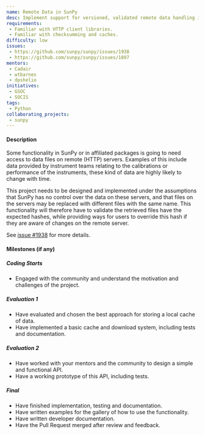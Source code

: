 ```yaml
---
name: Remote Data in SunPy
desc: Implement support for versioned, validated remote data handling in SunPy.
requirements:
 - Familiar with HTTP client libraries.
 - Familiar with checksumming and caches.
difficulty: low
issues:
 - https://github.com/sunpy/sunpy/issues/1938
 - https://github.com/sunpy/sunpy/issues/1897
mentors:
 - Cadair
 - wtbarnes
 - dpshelio
initiatives:
 - GSOC
 - SOCIS
tags:
 - Python
collaborating_projects:
 - sunpy
---
```


#### Description

Some functionality in SunPy or in affiliated packages is going to need access to
data files on remote (HTTP) servers. Examples of this include data provided by
instrument teams relating to the calibrations or performance of the instruments,
these kind of data are highly likely to change with time.

This project needs to be designed and implemented under the assumptions that
SunPy has no control over the data on these servers, and that files on the
servers may be replaced with different files with the same name. This
functionality will therefore have to validate the retrieved files have the
expected hashes, while providing ways for users to override this hash if they
are aware of changes on the remote server.

See [issue #1938](https://github.com/sunpy/sunpy/issues/1938) for more details.

#### Milestones (if any)

##### Coding Starts

* Engaged with the community and understand the motivation and challenges of the project.

##### Evaluation 1

* Have evaluated and chosen the best approach for storing a local cache of data.
* Have implemented a basic cache and download system, including tests and documentation.

##### Evaluation 2

* Have worked with your mentors and the community to design a simple and functional API.
* Have a working prototype of this API, including tests.

##### Final

* Have finished implementation, testing and documentation.
* Have written examples for the gallery of how to use the functionality.
* Have written developer documentation.
* Have the Pull Request merged after review and feedback.

